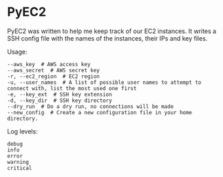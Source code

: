 # PyEC2

PyEC2 was written to help me keep track of our EC2 instances.
It writes a SSH config file with the names of the instances, their IPs and key files.

Usage:

	--aws_key  # AWS access key
	--aws_secret  # AWS secret key
	-r, --ec2_region  # EC2 region
	-u, --user_names  # A list of possible user names to attempt to connect with, list the most used one first
	-e, --key_ext  # SSH key extension
	-d, --key_dir  # SSH key directory
	--dry_run  # Do a dry run, no connections will be made
	--new_config  # Create a new configuration file in your home directory.

Log levels:

	debug
	info
	error
	warning
	critical